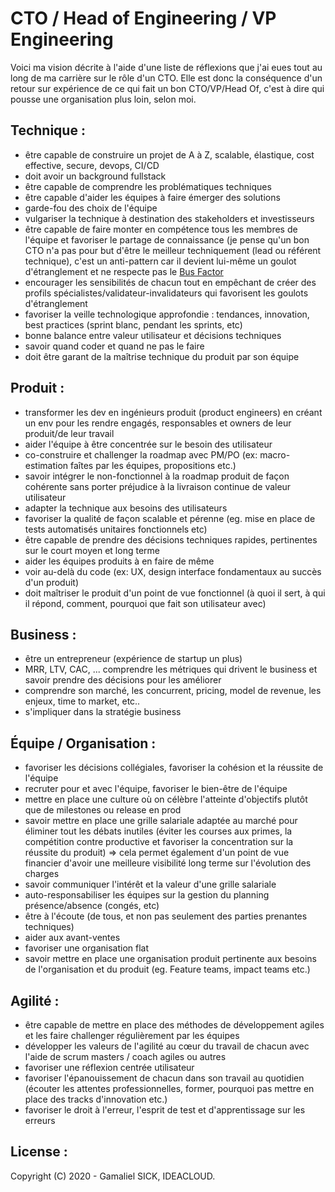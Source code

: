 # CTO / Head of Engineering / VP Engineering

Voici ma vision décrite à l'aide d'une liste de réflexions que j'ai eues tout au long de ma carrière sur le rôle d'un CTO.
Elle est donc la conséquence d'un retour sur expérience de ce qui fait un bon CTO/VP/Head Of, c'est à dire qui pousse une organisation plus loin, selon moi.

## Technique :

* être capable de construire un projet de A à Z, scalable, élastique, cost effective, secure, devops, CI/CD
* doit avoir un background fullstack
* être capable de comprendre les problématiques techniques
* être capable d'aider les équipes à faire émerger des solutions
* garde-fou des choix de l'équipe
* vulgariser la technique à destination des stakeholders et investisseurs
* être capable de faire monter en compétence tous les membres de l'équipe et favoriser le partage de connaissance (je pense qu'un bon CTO n'a pas pour but d'être le meilleur techniquement (lead ou référent technique), c'est un anti-pattern car il devient lui-même un goulot d'étranglement et ne respecte pas le [Bus Factor](https://fr.wikipedia.org/wiki/Facteur_d%27autobus)
* encourager les sensibilités de chacun tout en empêchant de créer des profils spécialistes/validateur-invalidateurs qui favorisent les goulots d'étranglement
* favoriser la veille technologique approfondie : tendances, innovation, best practices (sprint blanc, pendant les sprints, etc)
* bonne balance entre valeur utilisateur et décisions techniques
* savoir quand coder et quand ne pas le faire
* doit être garant de la maîtrise technique du produit par son équipe

## Produit :

* transformer les dev en ingénieurs produit (product engineers) en créant un env pour les rendre engagés, responsables et owners de leur produit/de leur travail
* aider l'équipe à être concentrée sur le besoin des utilisateur
* co-construire et challenger la roadmap avec PM/PO (ex: macro-estimation faîtes par les équipes, propositions etc.)
* savoir intégrer le non-fonctionnel à la roadmap produit de façon cohérente sans porter préjudice à la livraison continue de valeur utilisateur
* adapter la technique aux besoins des utilisateurs
* favoriser la qualité de façon scalable et pérenne (eg. mise en place de tests automatisés unitaires fonctionnels etc)
* être capable de prendre des décisions techniques rapides, pertinentes sur le court moyen et long terme
* aider les équipes produits à en faire de même
* voir au-delà du code (ex: UX, design interface fondamentaux au succès d'un produit)
* doit maîtriser le produit d'un point de vue fonctionnel (à quoi il sert, à qui il répond, comment, pourquoi que fait son utilisateur avec)

## Business :

* être un entrepreneur (expérience de startup un plus)
* MRR, LTV, CAC, ... comprendre les métriques qui drivent le business et savoir prendre des décisions pour les améliorer
* comprendre son marché, les concurrent, pricing, model de revenue, les enjeux, time to market, etc..
* s'impliquer dans la stratégie business

## Équipe / Organisation :

* favoriser les décisions collégiales, favoriser la cohésion et la réussite de l'équipe
* recruter pour et avec l'équipe, favoriser le bien-être de l'équipe
* mettre en place une culture où on célèbre l'atteinte d'objectifs plutôt que de milestones ou release en prod
* savoir mettre en place une grille salariale adaptée au marché pour éliminer tout les débats inutiles (éviter les courses aux primes, la compétition contre productive et favoriser la concentration sur la réussite du produit) => cela permet également d'un point de vue financier d'avoir une meilleure visibilité long terme sur l'évolution des charges
* savoir communiquer l'intérêt et la valeur d'une grille salariale
* auto-responsabiliser les équipes sur la gestion du planning présence/absence (congés, etc)
* être à l'écoute (de tous, et non pas seulement des parties prenantes techniques)
* aider aux avant-ventes
* favoriser une organisation flat
* savoir mettre en place une organisation produit pertinente aux besoins de l'organisation et du produit (eg. Feature teams, impact teams etc.)

## Agilité :

* être capable de mettre en place des méthodes de développement agiles et les faire challenger régulièrement par les équipes
* développer les valeurs de l'agilité au cœur du travail de chacun avec l'aide de scrum masters / coach agiles ou autres
* favoriser une réflexion centrée utilisateur
* favoriser l'épanouissement de chacun dans son travail au quotidien (écouter les attentes professionnelles, former, pourquoi pas mettre en place des tracks d'innovation etc.)
* favoriser le droit à l'erreur, l'esprit de test et d'apprentissage sur les erreurs

## License :
Copyright (C) 2020 - Gamaliel SICK, IDEACLOUD.

